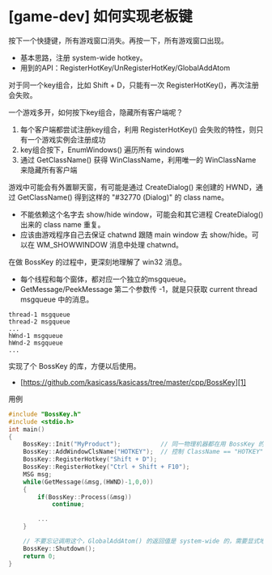 # [game-dev] 如何实现老板键

按下一个快捷键，所有游戏窗口消失。再按一下，所有游戏窗口出现。

 * 基本思路，注册 system-wide hotkey。
 * 用到的API：RegisterHotKey/UnRegisterHotKey/GlobalAddAtom

对于同一个key组合，比如 Shift + D，只能有一次 RegisterHotKey()，再次注册会失败。

一个游戏多开，如何按下key组合，隐藏所有客户端呢？

 1. 每个客户端都尝试注册key组合，利用 RegisterHotKey() 会失败的特性，则只有一个游戏实例会注册成功
 2. key组合按下，EnumWindows() 遍历所有 windows
 3. 通过 GetClassName() 获得 WinClassName，利用唯一的 WinClassName 来隐藏所有客户端

游戏中可能会有外置聊天窗，有可能是通过 CreateDialog() 来创建的 HWND，通过 GetClassName() 得到这样的 "#32770 (Dialog)" 的 class name。

 * 不能依赖这个名字去 show/hide window，可能会和其它进程 CreateDialog() 出来的 class name 重复。
 * 应该由游戏程序自己去保证 chatwnd 跟随 main window 去 show/hide。可以在 WM_SHOWWINDOW 消息中处理 chatwnd。

在做 BossKey 的过程中，更深刻地理解了 win32 消息。

 * 每个线程和每个窗体，都对应一个独立的msgqueue。
 * GetMessage/PeekMessage 第二个参数传 -1，就是只获取 current thread msgqueue 中的消息。

```
thread-1 msgqueue
thread-2 msgqueue
...
hWnd-1 msgqueue
hWnd-2 msgqueue
...
```

实现了个 BossKey 的库，方便以后使用。

 * [https://github.com/kasicass/kasicass/tree/master/cpp/BossKey][1]

用例

```C++
#include "BossKey.h"
#include <stdio.h>
int main()
{
    BossKey::Init("MyProduct");           // 同一物理机器都在用 BossKey 的时候，用来区别
    BossKey::AddWindowClsName("HOTKEY");  // 控制 ClassName == "HOTKEY" 的窗体
    BossKey::RegisterHotkey("Shift + D");
    BossKey::RegisterHotkey("Ctrl + Shift + F10");
    MSG msg;
    while(GetMessage(&msg,(HWND)-1,0,0))
    {
        if(BossKey::Process(&msg))
            continue;

        ...
    }

    // 不要忘记调用这个，GlobalAddAtom() 的返回值是 system-wide 的，需要显式地注销
    BossKey::Shutdown();
    return 0; 
}
```

[1]:https://github.com/kasicass/kasicass/tree/master/cpp/BossKey
